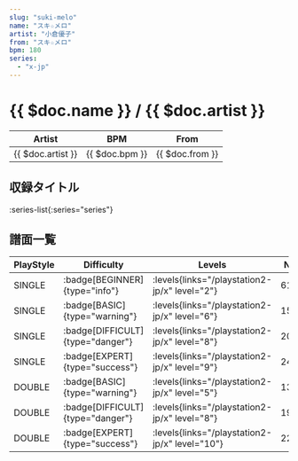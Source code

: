 ```yaml
---
slug: "suki-melo"
name: "スキ☆メロ"
artist: "小倉優子"
from: "スキ☆メロ"
bpm: 180
series:
  - "x-jp"
---
```


# {{ $doc.name }} / {{ $doc.artist }}

|Artist|BPM|From|
|------|---|----|
|{{ $doc.artist }}|{{ $doc.bpm }}|{{ $doc.from }}|

## 収録タイトル

:series-list{:series="series"}

## 譜面一覧

|PlayStyle|Difficulty|Levels|Notes|Movie|
|---------|----------|------|-----|-----|
|SINGLE| :badge[BEGINNER]{type="info"}| :levels{links="/playstation2-jp/x" level="2"}|61/0||
|SINGLE| :badge[BASIC]{type="warning"}| :levels{links="/playstation2-jp/x" level="6"}|157/14||
|SINGLE| :badge[DIFFICULT]{type="danger"}| :levels{links="/playstation2-jp/x" level="8"}|203/19||
|SINGLE| :badge[EXPERT]{type="success"}| :levels{links="/playstation2-jp/x" level="9"}|246/15||
|DOUBLE| :badge[BASIC]{type="warning"}| :levels{links="/playstation2-jp/x" level="5"}|137/9||
|DOUBLE| :badge[DIFFICULT]{type="danger"}| :levels{links="/playstation2-jp/x" level="8"}|197/19||
|DOUBLE| :badge[EXPERT]{type="success"}| :levels{links="/playstation2-jp/x" level="10"}|228/23||
